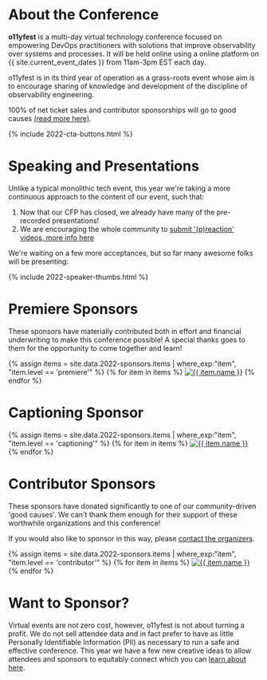 # About the Conference

**o11yfest** is a multi-day virtual technology conference focused on empowering DevOps practitioners with solutions that improve observability over systems and processes. It will be held online using a online platform on {{ site.current_event_dates }} from 11am-3pm EST each day.

o11yfest is in its third year of operation as a grass-roots event whose aim is to encourage sharing of knowledge and development of the discipline of observability engineering.

100% of net ticket sales and contributor sponsorships will go to good causes [(read more here)](/efforts).

{% include 2022-cta-buttons.html %}

# Speaking and Presentations

Unlike a typical monolithic tech event, this year we're taking a more continuous approach to the content of our event, such that:

1. Now that our CFP has closed, we already have many of the pre-recorded presentations!
2. We are encouraging the whole community to [submit '(p)reaction' videos, more info here](/2022/preaction)

We're waiting on a few more acceptances, but so far many awesome folks will be presenting:

<div style="max-width:800px;margin:0px auto;">

{% include 2022-speaker-thumbs.html %}

</div>

# Premiere Sponsors

These sponsors have materially contributed both in effort and financial underwriting to make this conference possible! A special thanks goes to them for the opportunity to come together and learn!

<div class="flexbox">
  {% assign items = site.data.2022-sponsors.items | where_exp:"item", "item.level == 'premiere'" %}
  {% for item in items %}
    <a href="{{ item.link }}"><img class="sponsor-logo-{{ item.level }}" src="/assets/images/sponsors/{{ item.logo }}" title="{{ item.name }}"></a>
  {% endfor %}
</div>

# Captioning Sponsor

<div class="flexbox">
  {% assign items = site.data.2022-sponsors.items | where_exp:"item", "item.level == 'captioning'" %}
  {% for item in items %}
    <a href="{{ item.link }}"><img class="sponsor-logo-{{ item.level }}" src="/assets/images/sponsors/{{ item.logo }}" title="{{ item.name }}"></a>
  {% endfor %}
</div>

# Contributor Sponsors

These sponsors have donated significantly to one of our community-driven 'good causes'.
We can't thank them enough for their support of these worthwhile organizations and this conference!

If you would also like to sponsor in this way, please [contact the organizers](/contact).

<div class="flexbox">
  {% assign items = site.data.2022-sponsors.items | where_exp:"item", "item.level == 'contributor'" %}
  {% for item in items %}
    <a href="{{ item.link }}"><img class="sponsor-logo-{{ item.level }}" src="/assets/images/sponsors/{{ item.logo }}" title="{{ item.name }}"></a>
  {% endfor %}
</div>

# Want to Sponsor?

Virtual events are not zero cost, however, o11yfest is not about turning a profit. We do not sell attendee data and in fact prefer to have as little Personally Identifiable Information (PII) as necessary to run a safe and effective conference. This year we have a few new creative ideas to allow attendees and sponsors to equitably connect which you can [learn about here](/sponsor).
